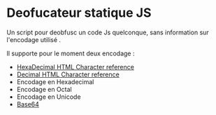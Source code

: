 # Deofucateur statique JS

Un script pour deobfusc un code Js quelconque, sans information sur l'encodage utilisé .

Il supporte pour le moment deux encodage :

* [HexaDecimal HTML Character reference](https://www.owasp.org/index.php/XSS_Filter_Evasion_Cheat_Sheet#Hex_encoding) 
* [Decimal HTML Character reference](https://www.owasp.org/index.php/XSS_Filter_Evasion_Cheat_Sheet#Decimal_HTML_character_references)
* Encodage en Hexadecimal
* Encodage en Octal
* Encodage en Unicode
* [Base64](https://fr.wikipedia.org/wiki/Base64)
